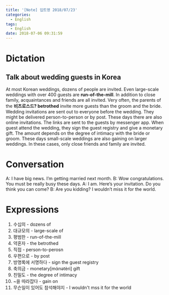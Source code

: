 ```yaml
---
title: '[Note] 입트영 2018/07/23'
categories:
  - English
tags:
  - English
date: 2018-07-06 09:31:59
---
```


# Dictation

## Talk about wedding guests in Korea

At most Korean weddings, dozens of people are invited. Even large-scale weddings with over 400 guests are **run-of-the-mill**. In addition to close family, acquaintances and friends are all invited. Very often, the parents of the **비츠로스드? betrothed** invite more guests than the groom and the bride. Wedding invitations are sent out to everyone before the wedding. They might be delivered person-to-person or by post. These days there are also online invitations. The links are sent to the guests by messenger app. When guest attend the wedding, they sign the guest registry and give a monetary gift. The amount depends on the degree of intimacy with the bride or groom. These days small-scale weddings are also gaining on larger weddings. In these cases, only close friends and family are invited.

# Conversation

A: I have big news. I’m getting married next month.
B: Wow congratulations. You must be really busy these days.
A: I am. Here’s your invitation. Do you think you can come?
B: Are you kidding? I wouldn’t miss it for the world.

# Expressions

1. 수십의 - dozens of
2. 대규모의 - large-scale of
3. 평범한 - run-of-the-mill
4. 약혼자 - the betrothed
5. 직접 - person-to-perosn
6. 우편으로 - by post
7. 방명록에 서명하다 - sign the guest registry
8. 축의금 - monetary[mάnətèri] gift
9. 친밀도 - the degree of intimacy
10. ~을 따라잡다 - gain on
11. 무슨일이 있어도 참석해야지 - I wouldn't mss it for the world